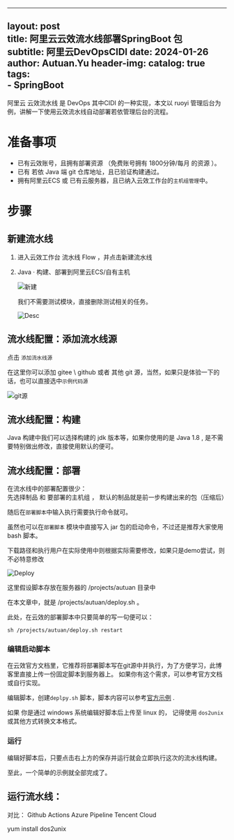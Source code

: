 
---
layout:     post                    
title:      阿里云云效流水线部署SpringBoot 包         
subtitle:   阿里云DevOpsCIDI
date:       2024-01-26              
author:     Autuan.Yu
header-img: 
catalog: true                      
tags:                               
    - SpringBoot
---


阿里云 云效流水线 是 DevOps 其中CIDI 的一种实现，本文以 ruoyi 管理后台为例，讲解一下使用云效流水线自动部署若依管理后台的流程。  

# 准备事项
- 已有云效账号，且拥有部署资源 （免费账号拥有 1800分钟/每月 的资源 ）。
- 已有 若依 Java 端 git 仓库地址，且已验证构建通过。
- 拥有阿里云ECS 或 已有云服务器，且已纳入云效工作台的`主机组管理`中。


# 步骤
## 新建流水线
1. 进入云效工作台 流水线 Flow ，并点击新建流水线
2. Java · 构建、部署到阿里云ECS/自有主机
        
    ![新建](https://autuan-blog.oss-cn-shanghai.aliyuncs.com/aliyun-flow/new_flow.png?x-oss-process=style/toWebp)
    
        
        
    我们不需要测试模块，直接删除测试相关的任务。
        
         
    ![Desc](https://autuan-blog.oss-cn-shanghai.aliyuncs.com/aliyun-flow/desc.png?x-oss-process=style/toWebp)
## 流水线配置：添加流水线源
点击 `添加流水线源`  

在这里你可以添加 gitee \ github 或者 其他 git 源，当然，如果只是体验一下的话，也可以直接选中`示例代码源`  

![git源](https://autuan-blog.oss-cn-shanghai.aliyuncs.com/aliyun-flow/git.png?x-oss-process=style/toWebp)
## 流水线配置：构建

Java 构建中我们可以选择构建的 jdk 版本等，如果你使用的是 Java 1.8 , 是不需要特别做出修改，直接使用默认的便可。

## 流水线配置：部署

在流水线中的部署配置很少：  
先选择制品 和 要部署的主机组 ， 默认的制品就是前一步构建出来的包（压缩后）

随后在`部署脚本`中输入执行需要执行命令就可。  

虽然也可以在`部署脚本` 模块中直接写入 jar 包的启动命令，不过还是推荐大家使用 bash 脚本。 

下载路径和执行用户在实际使用中则根据实际需要修改，如果只是demo尝试，则不必特意修改


![Deploy](https://autuan-blog.oss-cn-shanghai.aliyuncs.com/aliyun-flow/deploy.png?x-oss-process=style/toWebp)

这里假设脚本存放在服务器的 /projects/autuan 目录中

在本文章中，就是  /projects/autuan/deploy.sh 。


此处，在云效的部署脚本中只要简单的写一句便可以：

```
sh /projects/autuan/deploy.sh restart
```

### 编辑启动脚本 

在云效官方文档里，它推荐将部署脚本写在git源中并执行，为了方便学习，此博客里直接上传一份固定脚本到服务器上。 如果你有这个需求，可以参考官方文档或自行实现。  

编辑脚本，创建`deplpy.sh` 脚本，脚本内容可以参考[官方示例](https://atomgit.com/flow-example/spring-boot/blob/master/deploy.sh)  .

如果 你是通过 windows 系统编辑好脚本后上传至 linux 的， 记得使用 `dos2unix` 或其他方式转换文本格式。


### 运行
编辑好脚本后，只要点击右上方的保存并运行就会立即执行这次的流水线构建。  

至此，一个简单的示例就全部完成了。  


## 运行流水线：


对比：
Github Actions
Azure Pipeline
Tencent Cloud


yum install dos2unix
